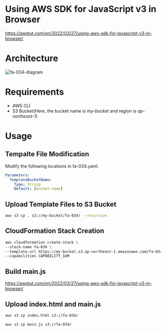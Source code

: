 # Using AWS SDK for JavaScript v3 in Browser

https://awstut.com/en/2022/03/27/using-aws-sdk-for-javascript-v3-in-browser/

# Architecture

![fa-034-diagram](https://user-images.githubusercontent.com/84276199/200166684-a6bd523d-16c5-4904-8c4a-4461a5dd20c0.png)

# Requirements

* AWS CLI
* S3 Bucket(Here, the bucket name is *my-bucket* and region is *ap-northeast-1*)

# Usage

## Tempalte File Modification

Modify the following locations in fa-034.yaml.

```yaml
Parameters:
  TemplateBucketName:
    Type: String
    Default: [bucket-name]
```

## Upload  Template Files to S3 Bucket

```bash
aws s3 cp . s3://my-bucket/fa-034/ --recursive
```

## CloudFormation Stack Creation

```bash
aws cloudformation create-stack \
--stack-name fa-034 \
--template-url https://my-bucket.s3.ap-northeast-1.amazonaws.com/fa-034/fa-034.yaml \
--capabilities CAPABILITY_IAM
```

## Build main.js

https://awstut.com/en/2022/03/27/using-aws-sdk-for-javascript-v3-in-browser/

## Upload index.html and main.js

```bash
aws s3 cp index.html s3://fa-034/

aws s3 cp main.js s3://fa-034/
```
